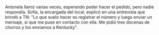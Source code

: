 Antonela llamó varias veces, esperando poder hacer el pedido,
pero nadie respondía. Sofía, la encargada del local, explicó en una entrevista que brindó a TN:
"Lo que suelo hacer es registrar el número y luego enviar un mensaje,
sí que me puse en contacto con ella. Me pidió tres docenas de churros y los enviamos a Kentucky".